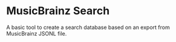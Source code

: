 # MusicBrainz Search

A basic tool to create a search database based on an export from MusicBrainz JSONL file.
